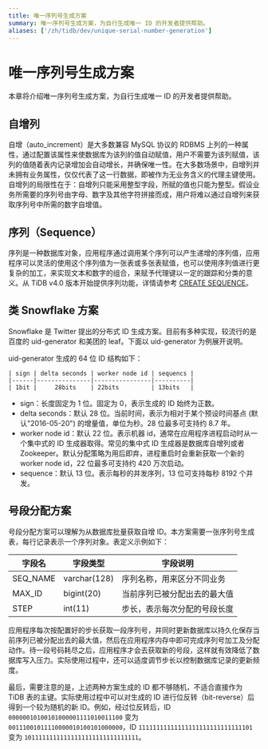 ```yaml
---
title: 唯一序列号生成方案
summary: 唯一序列号生成方案，为自行生成唯一 ID 的开发者提供帮助。
aliases: ['/zh/tidb/dev/unique-serial-number-generation']
---
```


# 唯一序列号生成方案

本章将介绍唯一序列号生成方案，为自行生成唯一 ID 的开发者提供帮助。

## 自增列

自增（auto_increment）是大多数兼容 MySQL 协议的 RDBMS 上列的一种属性，通过配置该属性来使数据库为该列的值自动赋值，用户不需要为该列赋值，该列的值随着表内记录增加会自动增长，并确保唯一性。在大多数场景中，自增列并未拥有业务属性，仅仅代表了这一行数据，即被作为无业务含义的代理主键使用。自增列的局限性在于：自增列只能采用整型字段，所赋的值也只能为整型。假设业务所需要的序列号由字母、数字及其他字符拼接而成，用户将难以通过自增列来获取序列号中所需的数字自增值。

## 序列（Sequence）

序列是一种数据库对象，应用程序通过调用某个序列可以产生递增的序列值，应用程序可以灵活的使用这个序列值为一张表或多张表赋值，也可以使用序列值进行更复杂的加工，来实现文本和数字的组合，来赋予代理键以一定的跟踪和分类的意义。从 TiDB v4.0 版本开始提供序列功能，详情请参考 [CREATE SEQUENCE](/sql-statements/sql-statement-create-sequence.md#create-sequence)。

## 类 Snowflake 方案

Snowflake 是 Twitter 提出的分布式 ID 生成方案。目前有多种实现，较流行的是百度的 uid-generator 和美团的 leaf。下面以 uid-generator 为例展开说明。

uid-generator 生成的 64 位 ID 结构如下：

```
| sign | delta seconds | worker node id | sequencs |
|------|---------------|----------------|----------|
| 1bit |     28bits    | 22bits         | 13bits   |
```

- sign：长度固定为 1 位。固定为 0，表示生成的 ID 始终为正数。
- delta seconds：默认 28 位。当前时间，表示为相对于某个预设时间基点 (默认"2016-05-20") 的增量值，单位为秒。28 位最多可支持约 8.7 年。
- worker node id：默认 22 位。表示机器 id，通常在应用程序进程启动时从一个集中式的 ID 生成器取得。常见的集中式 ID 生成器是数据库自增列或者 Zookeeper。默认分配策略为用后即弃，进程重启时会重新获取一个新的 worker node id，22 位最多可支持约 420 万次启动。
- sequence：默认 13 位。表示每秒的并发序列，13 位可支持每秒 8192 个并发。

## 号段分配方案

号段分配方案可以理解为从数据库批量获取自增 ID。本方案需要一张序列号生成表，每行记录表示一个序列对象。表定义示例如下：

| 字段名   | 字段类型     | 字段说明                     |
| -------- | ------------ | ---------------------------- |
| SEQ_NAME | varchar(128) | 序列名称，用来区分不同业务   |
| MAX_ID   | bigint(20)   | 当前序列已被分配出去的最大值 |
| STEP     | int(11)      | 步长，表示每次分配的号段长度 |

应用程序每次按配置好的步长获取一段序列号，并同时更新数据库以持久化保存当前序列已被分配出去的最大值，然后在应用程序内存中即可完成序列号加工及分配动作。待一段号码耗尽之后，应用程序才会去获取新的号段，这样就有效降低了数据库写入压力。实际使用过程中，还可以适度调节步长以控制数据库记录的更新频度。

最后，需要注意的是，上述两种方案生成的 ID 都不够随机，不适合直接作为 TiDB 表的主键。实际使用过程中可以对生成的 ID 进行位反转（bit-reverse）后得到一个较为随机的新 ID。例如，经过位反转后，ID `00000010100101000001111010011100` 变为 `00111001011110000010100101000000`，ID `11111111111111111111111111111101` 变为 `10111111111111111111111111111111`。
